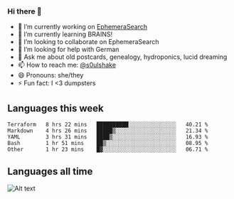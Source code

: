### Hi there 👋

<!--
**soulshake/soulshake** is a ✨ _special_ ✨ repository because its `README.md` (this file) appears on your GitHub profile.

Here are some ideas to get you started:

- 🔭 I’m currently working on ...
- 🌱 I’m currently learning ...
- 👯 I’m looking to collaborate on ...
- 🤔 I’m looking for help with ...
- 💬 Ask me about ...
- 📫 How to reach me: ...
- 😄 Pronouns: ...
- ⚡ Fun fact: ...
-->


- 🔭 I’m currently working on [EphemeraSearch](https://www.ephemerasearch.com/)
- 🌱 I’m currently learning BRAINS!
- 👯 I’m looking to collaborate on EphemeraSearch
- 🤔 I’m looking for help with German
- 💬 Ask me about old postcards, genealogy, hydroponics, lucid dreaming
- 📫 How to reach me: [@s0ulshake](https://twitter.com/soulshake)
- 😄 Pronouns: she/they
- ⚡ Fun fact: I <3 dumpsters

## Languages this week

<!--START_SECTION:waka-->
```text
Terraform   8 hrs 22 mins   ██████████░░░░░░░░░░░░░░░   40.21 % 
Markdown    4 hrs 26 mins   █████▒░░░░░░░░░░░░░░░░░░░   21.34 % 
YAML        3 hrs 31 mins   ████▒░░░░░░░░░░░░░░░░░░░░   16.93 % 
Bash        1 hr 51 mins    ██▒░░░░░░░░░░░░░░░░░░░░░░   08.95 % 
Other       1 hr 23 mins    █▓░░░░░░░░░░░░░░░░░░░░░░░   06.71 % 
```
<!--END_SECTION:waka-->

## Languages all time
![Alt text](https://wakatime.com/share/@aj/6aa10b67-a5e9-4fb1-acaf-8692f4385172.svg)
